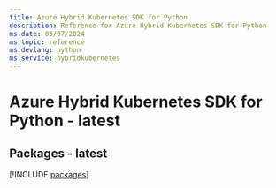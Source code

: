 ```yaml
---
title: Azure Hybrid Kubernetes SDK for Python
description: Reference for Azure Hybrid Kubernetes SDK for Python
ms.date: 03/07/2024
ms.topic: reference
ms.devlang: python
ms.service: hybridkubernetes
---
```

# Azure Hybrid Kubernetes SDK for Python - latest
## Packages - latest
[!INCLUDE [packages](hybrid-kubernetes-index.md)]